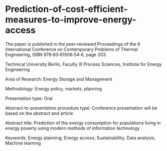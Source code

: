 # Prediction-of-cost-efficient-measures-to-improve-energy-access
The paper is published in the peer‐reviewed Proceedings of the 6 International Conference on Contemporary Problems of Thermal Engineering, ISBN 978‐83‐61506‐54‐6, page 203.

Technical University Berlin, Faculty III Process Sciences, Institute for Energy Engineering

Area of Research: Energy Storage and Management

Methodology: Energy policy, markets, planning

Presentation type: Oral

Abstract-to-presentation procedure type: Conference presentation will be based on the abstract and article

Abstract title: Prediction of the energy consumption for populations living in energy poverty using
modern methods of information technology

Keywords: Energy planning; Energy access; Sustainability; Data analysis; Machine learning

